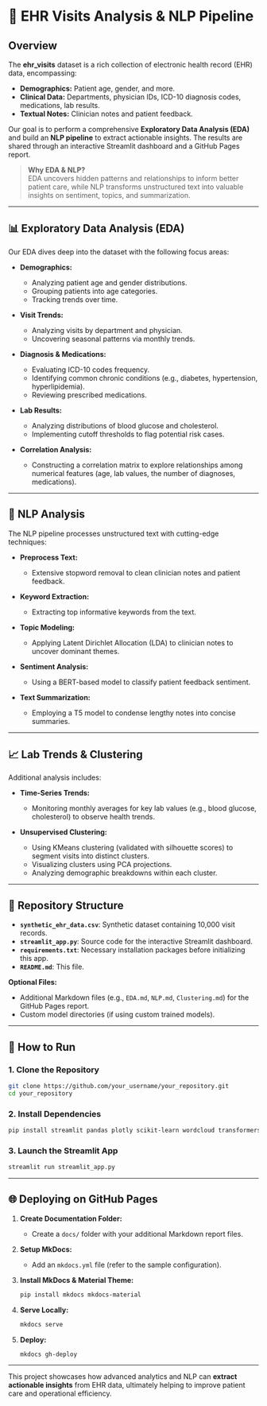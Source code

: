 # 🏥 EHR Visits Analysis & NLP Pipeline

## Overview
The **ehr_visits** dataset is a rich collection of electronic health record (EHR) data, encompassing:
- **Demographics:** Patient age, gender, and more.
- **Clinical Data:** Departments, physician IDs, ICD-10 diagnosis codes, medications, lab results.
- **Textual Notes:** Clinician notes and patient feedback.

Our goal is to perform a comprehensive **Exploratory Data Analysis (EDA)** and build an **NLP pipeline** to extract actionable insights. The results are shared through an interactive Streamlit dashboard and a GitHub Pages report.

> **Why EDA & NLP?**  
> EDA uncovers hidden patterns and relationships to inform better patient care, while NLP transforms unstructured text into valuable insights on sentiment, topics, and summarization.

---

## 📊 Exploratory Data Analysis (EDA)
Our EDA dives deep into the dataset with the following focus areas:

- **Demographics:**  
  - Analyzing patient age and gender distributions.
  - Grouping patients into age categories.
  - Tracking trends over time.

- **Visit Trends:**  
  - Analyzing visits by department and physician.
  - Uncovering seasonal patterns via monthly trends.

- **Diagnosis & Medications:**  
  - Evaluating ICD-10 codes frequency.
  - Identifying common chronic conditions (e.g., diabetes, hypertension, hyperlipidemia).
  - Reviewing prescribed medications.

- **Lab Results:**  
  - Analyzing distributions of blood glucose and cholesterol.
  - Implementing cutoff thresholds to flag potential risk cases.

- **Correlation Analysis:**  
  - Constructing a correlation matrix to explore relationships among numerical features (age, lab values, the number of diagnoses, medications).

---

## 🧠 NLP Analysis
The NLP pipeline processes unstructured text with cutting-edge techniques:

- **Preprocess Text:**  
  - Extensive stopword removal to clean clinician notes and patient feedback.

- **Keyword Extraction:**  
  - Extracting top informative keywords from the text.

- **Topic Modeling:**  
  - Applying Latent Dirichlet Allocation (LDA) to clinician notes to uncover dominant themes.

- **Sentiment Analysis:**  
  - Using a BERT-based model to classify patient feedback sentiment.

- **Text Summarization:**  
  - Employing a T5 model to condense lengthy notes into concise summaries.

---

## 📈 Lab Trends & Clustering
Additional analysis includes:

- **Time-Series Trends:**  
  - Monitoring monthly averages for key lab values (e.g., blood glucose, cholesterol) to observe health trends.

- **Unsupervised Clustering:**  
  - Using KMeans clustering (validated with silhouette scores) to segment visits into distinct clusters.
  - Visualizing clusters using PCA projections.
  - Analyzing demographic breakdowns within each cluster.

---

## 📁 Repository Structure
- **`synthetic_ehr_data.csv`**: Synthetic dataset containing 10,000 visit records.
- **`streamlit_app.py`**: Source code for the interactive Streamlit dashboard.
- **`requirements.txt`**: Necessary installation packages before initializing this app.
- **`README.md`**: This file.

**Optional Files:**
- Additional Markdown files (e.g., `EDA.md`, `NLP.md`, `Clustering.md`) for the GitHub Pages report.
- Custom model directories (if using custom trained models).

---

## 🚀 How to Run

### 1. Clone the Repository
```bash
git clone https://github.com/your_username/your_repository.git
cd your_repository
```

### 2. Install Dependencies
```bash
pip install streamlit pandas plotly scikit-learn wordcloud transformers matplotlib seaborn
```

### 3. Launch the Streamlit App
```bash
streamlit run streamlit_app.py
```

---

## 🌐 Deploying on GitHub Pages

1. **Create Documentation Folder:**  
   - Create a `docs/` folder with your additional Markdown report files.

2. **Setup MkDocs:**  
   - Add an `mkdocs.yml` file (refer to the sample configuration).

3. **Install MkDocs & Material Theme:**
   ```bash
   pip install mkdocs mkdocs-material
   ```

4. **Serve Locally:**
   ```bash
   mkdocs serve
   ```

5. **Deploy:**
   ```bash
   mkdocs gh-deploy
   ```

---

This project showcases how advanced analytics and NLP can **extract actionable insights** from EHR data, ultimately helping to improve patient care and operational efficiency.
```
